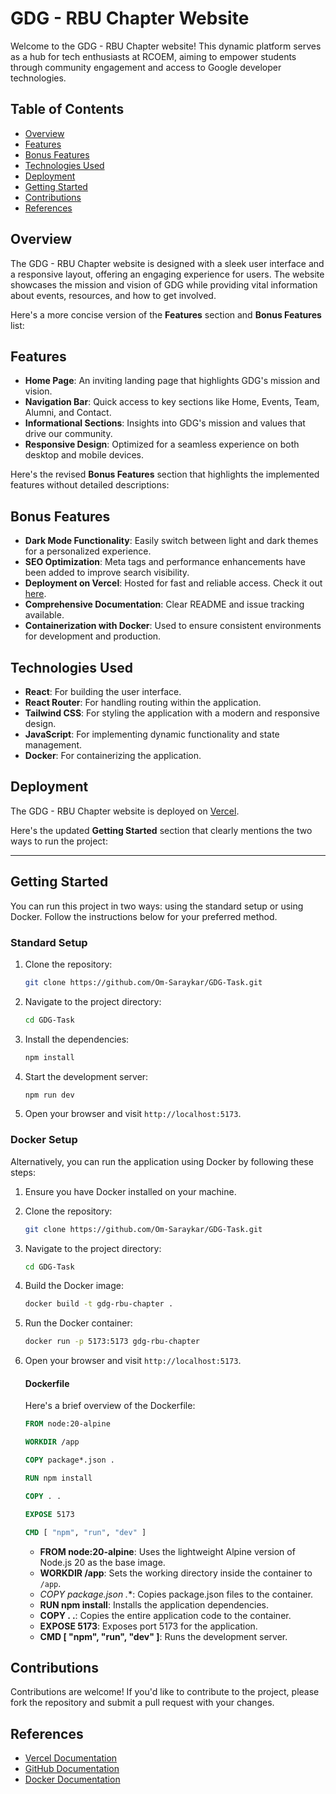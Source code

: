 # GDG - RBU Chapter Website

Welcome to the GDG - RBU Chapter website! This dynamic platform serves as a hub for tech enthusiasts at RCOEM, aiming to empower students through community engagement and access to Google developer technologies.

## Table of Contents

- [Overview](#overview)
- [Features](#features)
- [Bonus Features](#bonus-features)
- [Technologies Used](#technologies-used)
- [Deployment](#deployment)
- [Getting Started](#getting-started)
- [Contributions](#contributions)
- [References](#references)

## Overview

The GDG - RBU Chapter website is designed with a sleek user interface and a responsive layout, offering an engaging experience for users. The website showcases the mission and vision of GDG while providing vital information about events, resources, and how to get involved.

Here's a more concise version of the **Features** section and **Bonus Features** list:

## **Features**

- **Home Page**: An inviting landing page that highlights GDG's mission and vision.
- **Navigation Bar**: Quick access to key sections like Home, Events, Team, Alumni, and Contact.
- **Informational Sections**: Insights into GDG's mission and values that drive our community.
- **Responsive Design**: Optimized for a seamless experience on both desktop and mobile devices.

Here's the revised **Bonus Features** section that highlights the implemented features without detailed descriptions:

## **Bonus Features**
- **Dark Mode Functionality**: Easily switch between light and dark themes for a personalized experience.
- **SEO Optimization**: Meta tags and performance enhancements have been added to improve search visibility.
- **Deployment on Vercel**: Hosted for fast and reliable access. Check it out [here](https://gdg-task.vercel.app/).
- **Comprehensive Documentation**: Clear README and issue tracking available.
- **Containerization with Docker**: Used to ensure consistent environments for development and production.

## Technologies Used

- **React**: For building the user interface.
- **React Router**: For handling routing within the application.
- **Tailwind CSS**: For styling the application with a modern and responsive design.
- **JavaScript**: For implementing dynamic functionality and state management.
- **Docker**: For containerizing the application.

## Deployment

The GDG - RBU Chapter website is deployed on [Vercel](https://gdg-task.vercel.app/). 

Here's the updated **Getting Started** section that clearly mentions the two ways to run the project:

---

## **Getting Started**

You can run this project in two ways: using the standard setup or using Docker. Follow the instructions below for your preferred method.

### **Standard Setup**

1. Clone the repository:
   ```bash
   git clone https://github.com/Om-Saraykar/GDG-Task.git
   ```

2. Navigate to the project directory:
   ```bash
   cd GDG-Task
   ```

3. Install the dependencies:
   ```bash
   npm install
   ```

4. Start the development server:
   ```bash
   npm run dev
   ```

5. Open your browser and visit `http://localhost:5173`.

### **Docker Setup**

Alternatively, you can run the application using Docker by following these steps:

1. Ensure you have Docker installed on your machine.

2. Clone the repository:
   ```bash
   git clone https://github.com/Om-Saraykar/GDG-Task.git
   ```

3. Navigate to the project directory:
   ```bash
   cd GDG-Task
   ```

4. Build the Docker image:
   ```bash
   docker build -t gdg-rbu-chapter .
   ```

5. Run the Docker container:
   ```bash
   docker run -p 5173:5173 gdg-rbu-chapter
   ```

6. Open your browser and visit `http://localhost:5173`.

   #### Dockerfile

   Here's a brief overview of the Dockerfile:

   ```dockerfile
   FROM node:20-alpine

   WORKDIR /app

   COPY package*.json .

   RUN npm install

   COPY . .

   EXPOSE 5173

   CMD [ "npm", "run", "dev" ]
   ```

   - **FROM node:20-alpine**: Uses the lightweight Alpine version of Node.js 20 as the base image.
   - **WORKDIR /app**: Sets the working directory inside the container to `/app`.
   - **COPY package*.json .**: Copies package.json files to the container.
   - **RUN npm install**: Installs the application dependencies.
   - **COPY . .**: Copies the entire application code to the container.
   - **EXPOSE 5173**: Exposes port 5173 for the application.
   - **CMD [ "npm", "run", "dev" ]**: Runs the development server.

## Contributions

Contributions are welcome! If you'd like to contribute to the project, please fork the repository and submit a pull request with your changes.


## References

- [Vercel Documentation](https://vercel.com/docs)
- [GitHub Documentation](https://docs.github.com/en)
- [Docker Documentation](https://docs.docker.com/)

